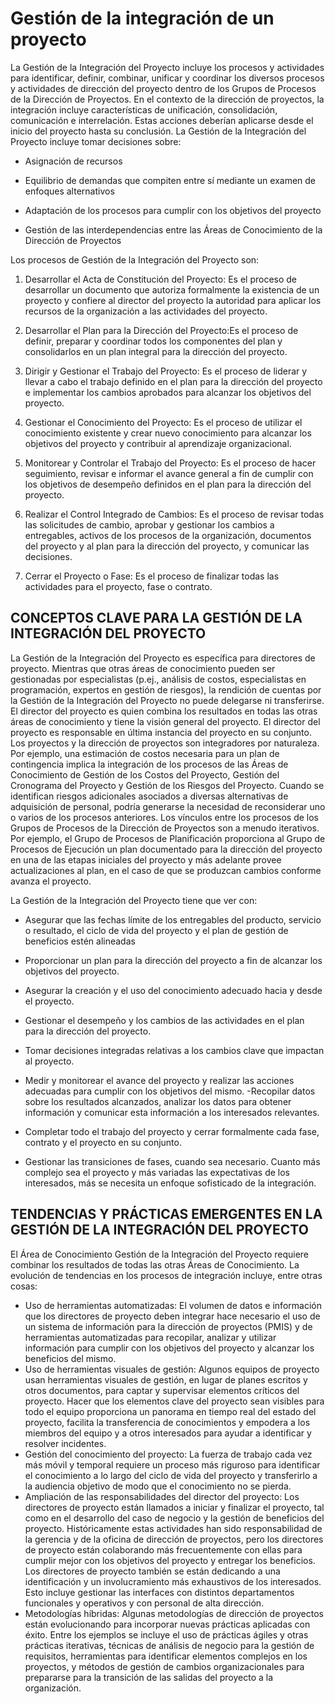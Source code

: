 # Gestión de la integración de un proyecto
La Gestión de la Integración del Proyecto incluye los procesos y actividades para identificar, definir, combinar, unificar y coordinar los diversos procesos y actividades de dirección del proyecto dentro de los Grupos de Procesos de la Dirección de Proyectos. En el contexto de la dirección de proyectos, la integración incluye características de unificación, consolidación, comunicación e interrelación. Estas acciones deberían aplicarse desde el inicio del proyecto hasta su conclusión. La Gestión de la Integración del Proyecto incluye tomar decisiones sobre:
- Asignación de recursos

- Equilibrio de demandas que compiten entre sí mediante un examen de enfoques alternativos
-  Adaptación de los procesos para cumplir con los objetivos del proyecto
-  Gestión de las interdependencias entre las Áreas de Conocimiento de la Dirección de Proyectos


Los procesos de Gestión de la Integración del Proyecto son: 

1. Desarrollar el Acta de Constitución del Proyecto: Es el proceso de desarrollar un documento que autoriza formalmente la existencia de un proyecto y confiere al director del proyecto la autoridad para aplicar los recursos de la organización a las actividades del proyecto. 

2. Desarrollar el Plan para la Dirección del Proyecto:Es el proceso de definir, preparar y coordinar todos los componentes del plan y consolidarlos en un plan integral para la dirección del proyecto. 

3. Dirigir y Gestionar el Trabajo del Proyecto: Es el proceso de liderar y llevar a cabo el trabajo definido en el plan para la dirección del proyecto e implementar los cambios aprobados para alcanzar los objetivos del proyecto. 

4. Gestionar el Conocimiento del Proyecto: Es el proceso de utilizar el conocimiento existente y crear nuevo conocimiento para alcanzar los objetivos del proyecto y contribuir al aprendizaje organizacional. 

5. Monitorear y Controlar el Trabajo del Proyecto: Es el proceso de hacer seguimiento, revisar e informar el avance general a fin de cumplir con los objetivos de desempeño definidos en el plan para la dirección del proyecto. 

6. Realizar el Control Integrado de Cambios: Es el proceso de revisar todas las solicitudes de cambio, aprobar y gestionar los cambios a entregables, activos de los procesos de la organización, documentos del proyecto y al plan para la dirección del proyecto, y comunicar las decisiones. 

7. Cerrar el Proyecto o Fase: Es el proceso de finalizar todas las actividades para el proyecto, fase o contrato.

## CONCEPTOS CLAVE PARA LA GESTIÓN DE LA INTEGRACIÓN DEL PROYECTO
La Gestión de la Integración del Proyecto es específica para directores de proyecto. Mientras que otras áreas de conocimiento pueden ser gestionadas por especialistas (p.ej., análisis de costos, especialistas en programación, expertos en gestión de riesgos), la rendición de cuentas por la Gestión de la Integración del Proyecto no puede delegarse ni transferirse. El director del proyecto es quien combina los resultados en todas las otras  áreas de conocimiento y tiene la visión general del proyecto. El director del proyecto es responsable en última instancia del proyecto en su conjunto.
Los proyectos y la dirección de proyectos son integradores por naturaleza. Por ejemplo, una estimación de costos necesaria para un plan de contingencia implica la integración de los procesos de las Áreas de Conocimiento de Gestión de los Costos del Proyecto, Gestión del Cronograma del Proyecto y Gestión de los Riesgos del Proyecto. Cuando se identifican riesgos adicionales asociados a diversas alternativas de adquisición de personal, podría generarse la necesidad de reconsiderar uno o varios de los  procesos anteriores.
Los vínculos entre los procesos de los Grupos de Procesos de la Dirección de Proyectos son a menudo iterativos. Por ejemplo, el Grupo de Procesos de Planificación proporciona al Grupo de Procesos de Ejecución un plan documentado para la dirección del proyecto en una de las etapas iniciales del proyecto y más adelante provee actualizaciones al plan, en el caso de que se produzcan cambios conforme avanza el proyecto.

La Gestión de la Integración del Proyecto tiene que ver con:
- Asegurar que las fechas límite de los entregables del producto, servicio o resultado, el ciclo de vida del proyecto y el plan de gestión de beneficios estén alineadas

- Proporcionar un plan para la dirección del proyecto a fin de alcanzar los objetivos del proyecto.
- Asegurar la creación y el uso del conocimiento adecuado hacia y desde el proyecto.
- Gestionar el desempeño y los cambios de las actividades en el plan para la dirección del proyecto. 
- Tomar decisiones integradas relativas a los cambios clave que impactan al proyecto.
- Medir y monitorear el avance del proyecto y realizar las acciones adecuadas para cumplir con los objetivos del mismo.
-Recopilar datos sobre los resultados alcanzados, analizar los datos para obtener información y comunicar esta información a los interesados relevantes.
- Completar todo el trabajo del proyecto y cerrar formalmente cada fase, contrato y el proyecto en su conjunto.
- Gestionar las transiciones de fases, cuando sea necesario. Cuanto más complejo sea el proyecto y más variadas las expectativas de los interesados, más se necesita un enfoque sofisticado de la integración.


## TENDENCIAS Y PRÁCTICAS EMERGENTES EN LA GESTIÓN DE LA INTEGRACIÓN DEL PROYECTO

El Área de Conocimiento Gestión de la Integración del Proyecto requiere combinar los resultados de todas las otras Áreas de Conocimiento. La evolución de tendencias en los procesos de integración incluye, entre otras cosas: 
- Uso de herramientas automatizadas: El volumen de datos e información que los directores de proyecto deben integrar hace necesario el uso de un sistema de información para la dirección de proyectos (PMIS) y de herramientas automatizadas para recopilar, analizar y utilizar información para cumplir con los objetivos del proyecto y alcanzar los beneficios del mismo. 
- Uso de herramientas visuales de gestión: Algunos equipos de proyecto usan herramientas visuales de gestión, en lugar de planes escritos y otros documentos, para captar y supervisar elementos críticos del proyecto. Hacer que los elementos clave del proyecto sean visibles para todo el equipo proporciona un panorama en tiempo real del estado del proyecto, facilita la transferencia de conocimientos y empodera a los miembros del equipo y a otros interesados para ayudar a identificar y resolver incidentes. 
- Gestión del conocimiento del proyecto: La fuerza de trabajo cada vez más móvil y temporal requiere un proceso más riguroso para identificar el conocimiento a lo largo del ciclo de vida del proyecto y transferirlo a la audiencia objetivo de modo que el conocimiento no se pierda. 
- Ampliación de las responsabilidades del director del proyecto: Los directores de proyecto están llamados a iniciar y finalizar el proyecto, tal como en el desarrollo del caso de negocio y la gestión de beneficios del proyecto. Históricamente estas actividades han sido responsabilidad de la gerencia y de la oficina de dirección de proyectos, pero los directores de proyecto están colaborando más frecuentemente con ellas para cumplir mejor con los objetivos del proyecto y entregar los beneficios. Los directores de proyecto también se están dedicando a una identificación y un involucramiento más exhaustivos de los interesados. Esto incluye gestionar las interfaces con distintos departamentos funcionales y operativos y con personal de alta dirección. 
- Metodologías híbridas: Algunas metodologías de dirección de proyectos están evolucionando para incorporar nuevas prácticas aplicadas con éxito. Entre los ejemplos se incluye el uso de prácticas ágiles y otras prácticas iterativas, técnicas de análisis de negocio para la gestión de requisitos, herramientas para identificar elementos complejos en los proyectos, y métodos de gestión de cambios organizacionales para prepararse para la transición de las salidas del proyecto a la organización.
